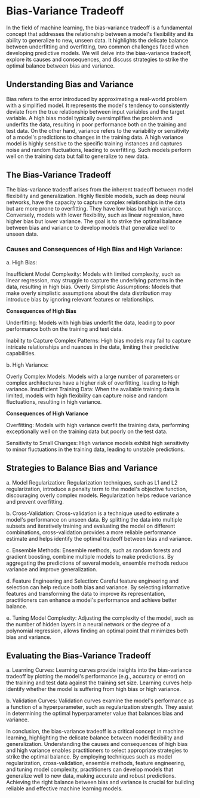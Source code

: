 # Bias-Variance Tradeoff

In the field of machine learning, the bias-variance tradeoff is a fundamental concept that addresses the relationship between a model's flexibility and its ability to generalize to new, unseen data. It highlights the delicate balance between underfitting and overfitting, two common challenges faced when developing predictive models. We will delve into the bias-variance tradeoff, explore its causes and consequences, and discuss strategies to strike the optimal balance between bias and variance.

## Understanding Bias and Variance

Bias refers to the error introduced by approximating a real-world problem with a simplified model. It represents the model's tendency to consistently deviate from the true relationship between input variables and the target variable. A high bias model typically oversimplifies the problem and underfits the data, resulting in poor performance both on the training and test data.
On the other hand, variance refers to the variability or sensitivity of a model's predictions to changes in the training data. A high variance model is highly sensitive to the specific training instances and captures noise and random fluctuations, leading to overfitting. Such models perform well on the training data but fail to generalize to new data.

## The Bias-Variance Tradeoff

The bias-variance tradeoff arises from the inherent tradeoff between model flexibility and generalization. Highly flexible models, such as deep neural networks, have the capacity to capture complex relationships in the data but are more prone to overfitting. They have low bias but high variance. Conversely, models with lower flexibility, such as linear regression, have higher bias but lower variance. The goal is to strike the optimal balance between bias and variance to develop models that generalize well to unseen data.

### Causes and Consequences of High Bias and High Variance:

a. High Bias:

Insufficient Model Complexity: Models with limited complexity, such as linear regression, may struggle to capture the underlying patterns in the data, resulting in high bias.
Overly Simplistic Assumptions: Models that make overly simplistic assumptions about the data distribution may introduce bias by ignoring relevant features or relationships.

**Consequences of High Bias**

Underfitting: Models with high bias underfit the data, leading to poor performance both on the training and test data.

Inability to Capture Complex Patterns: High bias models may fail to capture intricate relationships and nuances in the data, limiting their predictive capabilities.

b. High Variance:

Overly Complex Models: Models with a large number of parameters or complex architectures have a higher risk of overfitting, leading to high variance.
Insufficient Training Data: When the available training data is limited, models with high flexibility can capture noise and random fluctuations, resulting in high variance.

**Consequences of High Variance**

Overfitting: Models with high variance overfit the training data, performing exceptionally well on the training data but poorly on the test data.

Sensitivity to Small Changes: High variance models exhibit high sensitivity to minor fluctuations in the training data, leading to unstable predictions.

## Strategies to Balance Bias and Variance

a. Model Regularization: Regularization techniques, such as L1 and L2 regularization, introduce a penalty term to the model's objective function, discouraging overly complex models. Regularization helps reduce variance and prevent overfitting.

b. Cross-Validation: Cross-validation is a technique used to estimate a model's performance on unseen data. By splitting the data into multiple subsets and iteratively training and evaluating the model on different combinations, cross-validation provides a more reliable performance estimate and helps identify the optimal tradeoff between bias and variance.

c. Ensemble Methods: Ensemble methods, such as random forests and gradient boosting, combine multiple models to make predictions. By aggregating the predictions of several models, ensemble methods reduce variance and improve generalization.

d. Feature Engineering and Selection: Careful feature engineering and selection can help reduce both bias and variance. By selecting informative features and transforming the data to improve its representation, practitioners can enhance a model's performance and achieve better balance.

e. Tuning Model Complexity: Adjusting the complexity of the model, such as the number of hidden layers in a neural network or the degree of a polynomial regression, allows finding an optimal point that minimizes both bias and variance.

## Evaluating the Bias-Variance Tradeoff

a. Learning Curves: Learning curves provide insights into the bias-variance tradeoff by plotting the model's performance (e.g., accuracy or error) on the training and test data against the training set size. Learning curves help identify whether the model is suffering from high bias or high variance.

b. Validation Curves: Validation curves examine the model's performance as a function of a hyperparameter, such as regularization strength. They assist in determining the optimal hyperparameter value that balances bias and variance.

In conclusion, the bias-variance tradeoff is a critical concept in machine learning, highlighting the delicate balance between model flexibility and generalization. Understanding the causes and consequences of high bias and high variance enables practitioners to select appropriate strategies to strike the optimal balance. By employing techniques such as model regularization, cross-validation, ensemble methods, feature engineering, and tuning model complexity, practitioners can develop models that generalize well to new data, making accurate and robust predictions. Achieving the right balance between bias and variance is crucial for building reliable and effective machine learning models.